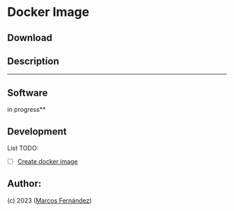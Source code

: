 # Docker Image

## Download
    
## Description
*****

## Software
in progress**
## Development

List TODO:
- [ ] [Create docker image]()



## Author:
(c) 2023 ([Marcos Fernández](https://github.com/marqinhos))